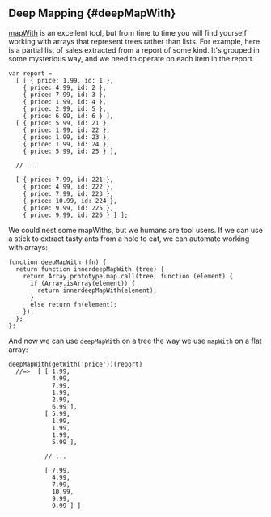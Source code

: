 ## Deep Mapping {#deepMapWith}

[mapWith](#mapping) is an excellent tool, but from time to time you will find yourself working with arrays that represent trees rather than lists. For example, here is a partial list of sales extracted from a report of some kind. It's grouped in some mysterious way, and we need to operate on each item in the report.

    var report = 
      [ [ { price: 1.99, id: 1 },
        { price: 4.99, id: 2 },
        { price: 7.99, id: 3 },
        { price: 1.99, id: 4 },
        { price: 2.99, id: 5 },
        { price: 6.99, id: 6 } ],
      [ { price: 5.99, id: 21 },
        { price: 1.99, id: 22 },
        { price: 1.99, id: 23 },
        { price: 1.99, id: 24 },
        { price: 5.99, id: 25 } ],

      // ...

      [ { price: 7.99, id: 221 },
        { price: 4.99, id: 222 },
        { price: 7.99, id: 223 },
        { price: 10.99, id: 224 },
        { price: 9.99, id: 225 },
        { price: 9.99, id: 226 } ] ];

We could nest some mapWiths, but we humans are tool users. If we can use a stick to extract tasty ants from a hole to eat, we can automate working with arrays:

    function deepMapWith (fn) {
      return function innerdeepMapWith (tree) {
        return Array.prototype.map.call(tree, function (element) {
          if (Array.isArray(element)) {
            return innerdeepMapWith(element);
          }
          else return fn(element);
        });
      };
    };

And now we can use `deepMapWith` on a tree the way we use `mapWith` on a flat array:

    deepMapWith(getWith('price'))(report)
      //=>  [ [ 1.99,
                4.99,
                7.99,
                1.99,
                2.99,
                6.99 ],
              [ 5.99,
                1.99,
                1.99,
                1.99,
                5.99 ],
                
              // ...
              
              [ 7.99,
                4.99,
                7.99,
                10.99,
                9.99,
                9.99 ] ]